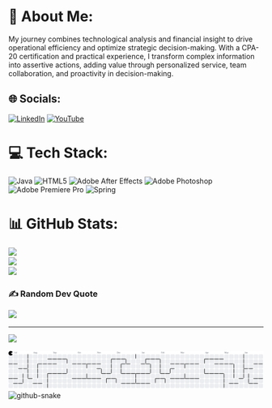 # 💫 About Me:
My journey combines technological analysis and financial insight to drive operational efficiency and optimize strategic decision-making. With a CPA-20 certification and practical experience, I transform complex information into assertive actions, adding value through personalized service, team collaboration, and proactivity in decision-making.


## 🌐 Socials:
[![LinkedIn](https://img.shields.io/badge/LinkedIn-%230077B5.svg?logo=linkedin&logoColor=white)](https://linkedin.com/in/manoelvsantana) [![YouTube](https://img.shields.io/badge/YouTube-%23FF0000.svg?logo=YouTube&logoColor=white)](https://youtube.com/@adreamawaken) 

# 💻 Tech Stack:
![Java](https://img.shields.io/badge/java-%23ED8B00.svg?style=for-the-badge&logo=openjdk&logoColor=white) ![HTML5](https://img.shields.io/badge/html5-%23E34F26.svg?style=for-the-badge&logo=html5&logoColor=white) ![Adobe After Effects](https://img.shields.io/badge/Adobe%20After%20Effects-9999FF.svg?style=for-the-badge&logo=Adobe%20After%20Effects&logoColor=white) ![Adobe Photoshop](https://img.shields.io/badge/adobe%20photoshop-%2331A8FF.svg?style=for-the-badge&logo=adobe%20photoshop&logoColor=white) ![Adobe Premiere Pro](https://img.shields.io/badge/Adobe%20Premiere%20Pro-9999FF.svg?style=for-the-badge&logo=Adobe%20Premiere%20Pro&logoColor=white) ![Spring](https://img.shields.io/badge/spring-%236DB33F.svg?style=for-the-badge&logo=spring&logoColor=white)
# 📊 GitHub Stats:
![](https://github-readme-stats.vercel.app/api?username=adreamawaken&theme=radical&hide_border=false&include_all_commits=false&count_private=false)<br/>
![](https://nirzak-streak-stats.vercel.app/?user=adreamawaken&theme=radical&hide_border=false)<br/>
![](https://github-readme-stats.vercel.app/api/top-langs/?username=adreamawaken&theme=radical&hide_border=false&include_all_commits=false&count_private=false&layout=compact)

### ✍️ Random Dev Quote
![](https://quotes-github-readme.vercel.app/api?type=horizontal&theme=radical)

---
[![](https://visitcount.itsvg.in/api?id=adreamawaken&icon=0&color=0)](https://visitcount.itsvg.in)

<!-- Proudly created with GPRM ( https://gprm.itsvg.in ) -->



<picture>
  <source media="(prefers-color-scheme: dark)" srcset="https://raw.githubusercontent.com/adreamawaken/adreamawaken/output/pacman-contribution-graph-dark.svg">
  <source media="(prefers-color-scheme: light)" srcset="https://raw.githubusercontent.com/adreamawaken/adreamawaken/output/pacman-contribution-graph.svg">
  <img alt="pacman contribution graph" src="https://raw.githubusercontent.com/adreamawaken/adreamawaken/output/pacman-contribution-graph.svg">
</picture>

<picture>
  <source media="(prefers-color-scheme: dark)" srcset="https://raw.githubusercontent.com/tobiasmeyhoefer/tobiasmeyhoefer/output/github-snake-dark.svg" />
  <source media="(prefers-color-scheme: light)" srcset="https://raw.githubusercontent.com/tobiasmeyhoefer/tobiasmeyhoefer/output/github-snake.svg" />
  <img alt="github-snake" src="https://raw.githubusercontent.com/tobiasmeyhoefer/tobiasmeyhoefer/output/github-snake.svg" />
</picture>
